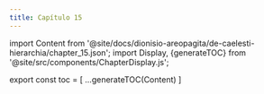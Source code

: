 ```yaml
---
title: Capítulo 15
---
```


import Content from '@site/docs/dionisio-areopagita/de-caelesti-hierarchia/chapter_15.json';
import Display, {generateTOC} from '@site/src/components/ChapterDisplay.js';

<Display data={Content} />

export const toc = [
  ...generateTOC(Content)
]
